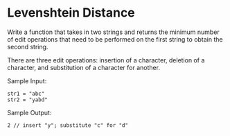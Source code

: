 # Levenshtein Distance

Write a function that takes in two strings and returns the minimum number of edit operations that need to be performed on the first string to obtain the second string.

There are three edit operations: insertion of a character, deletion of a character, and substitution of a character for another.

Sample Input:

```
str1 = "abc"
str2 = "yabd"
```

Sample Output:

`2 // insert "y"; substitute "c" for "d"`